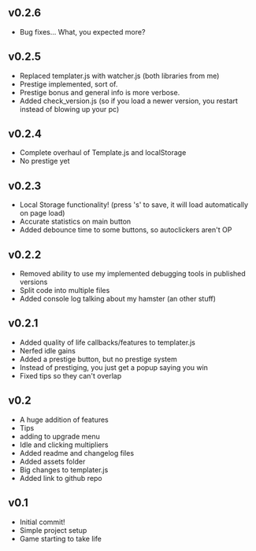 ## v0.2.6
- Bug fixes... What, you expected more?

## v0.2.5
- Replaced templater.js with watcher.js (both libraries from me)
- Prestige implemented, sort of.
- Prestige bonus and general info is more verbose.
- Added check_version.js (so if you load a newer version, you restart instead of blowing up your pc)

## v0.2.4
- Complete overhaul of Template.js and localStorage
- No prestige yet

## v0.2.3
- Local Storage functionality! (press 's' to save, it will load automatically on page load)
- Accurate statistics on main button
- Added debounce time to some buttons, so autoclickers aren't OP

## v0.2.2
- Removed ability to use my implemented debugging tools in published versions
- Split code into multiple files 
- Added console log talking about my hamster (an other stuff)

## v0.2.1
- Added quality of life callbacks/features to templater.js
- Nerfed idle gains
- Added a prestige button, but no prestige system
- Instead of prestiging, you just get a popup saying you win
- Fixed tips so they can't overlap

## v0.2
- A huge addition of features
- Tips
- adding to upgrade menu
- Idle and clicking multipliers
- Added readme and changelog files
- Added assets folder
- Big changes to templater.js
- Added link to github repo

## v0.1
- Initial commit!
- Simple project setup
- Game starting to take life